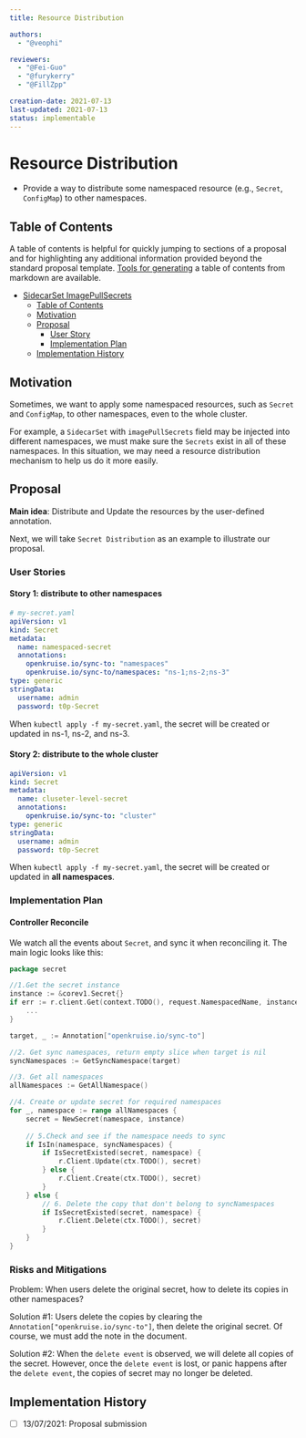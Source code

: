 ```yaml
---
title: Resource Distribution

authors:
  - "@veophi"

reviewers:
  - "@Fei-Guo"
  - "@furykerry"
  - "@FillZpp"

creation-date: 2021-07-13
last-updated: 2021-07-13
status: implementable
---
```

# Resource Distribution
- Provide a way to distribute some namespaced resource (e.g., `Secret`, `ConfigMap`) to other namespaces.

## Table of Contents
A table of contents is helpful for quickly jumping to sections of a proposal and for highlighting
any additional information provided beyond the standard proposal template.
[Tools for generating](https://github.com/ekalinin/github-markdown-toc) a table of contents from markdown are available.

- [SidecarSet ImagePullSecrets](#sidecarset-imagepullsecrets)
  - [Table of Contents](#table-of-contents)
  - [Motivation](#motivation)
  - [Proposal](#proposal)
    - [User Story](#user-story)
    - [Implementation Plan](#implementation-plan)
  - [Implementation History](#implementation-history)
  
## Motivation
Sometimes, we want to apply some namespaced resources, such as `Secret` and `ConfigMap`,  to other namespaces, even to the whole cluster.

For example, a `SidecarSet` with `imagePullSecrets` field may be injected into different namespaces, we must make sure the `Secrets` exist in all of these namespaces.
In this situation, we may need a resource distribution mechanism to help us do it more easily.

## Proposal
**Main idea**: Distribute and Update the resources by the user-defined annotation.

Next, we will take `Secret Distribution` as an example to illustrate our proposal.

### User Stories
#### Story 1: distribute to other namespaces
```yaml
# my-secret.yaml
apiVersion: v1
kind: Secret
metadata:
  name: namespaced-secret
  annotations:
    openkruise.io/sync-to: "namespaces"
    openkruise.io/sync-to/namespaces: "ns-1;ns-2;ns-3"
type: generic
stringData:
  username: admin
  password: t0p-Secret
```
When `kubectl apply -f my-secret.yaml`,  the secret will be created or updated in ns-1, ns-2, and ns-3.
#### Story 2: distribute to the whole cluster
```yaml
apiVersion: v1
kind: Secret
metadata:
  name: cluseter-level-secret
  annotations:
    openkruise.io/sync-to: "cluster"
type: generic
stringData:
  username: admin
  password: t0p-Secret
```
When `kubectl apply -f my-secret.yaml`,  the secret will be created or updated in **all namespaces**.

### Implementation Plan

#### Controller Reconcile 

We watch all the events about `Secret`, and sync it when reconciling it.
The main logic looks like this:
```go
package secret

//1.Get the secret instance
instance := &corev1.Secret{}
if err := r.client.Get(context.TODO(), request.NamespacedName, instance); err != nil {
	...
}

target, _ := Annotation["openkruise.io/sync-to"]

//2. Get sync namespaces, return empty slice when target is nil
syncNamespaces := GetSyncNamespace(target)

//3. Get all namespaces
allNamespaces := GetAllNamespace()

//4. Create or update secret for required namespaces
for _, namespace := range allNamespaces {
    secret = NewSecret(namespace, instance)
    
    // 5.Check and see if the namespace needs to sync 
    if IsIn(namespace, syncNamespaces) {
        if IsSecretExisted(secret, namespace) {
            r.Client.Update(ctx.TODO(), secret)
        } else {
            r.Client.Create(ctx.TODO(), secret)
        }
    } else {
        // 6. Delete the copy that don't belong to syncNamespaces  
        if IsSecretExisted(secret, namespace) {
            r.Client.Delete(ctx.TODO(), secret)
        }
    }
}

```

### Risks and Mitigations
Problem: When users delete the original secret, how to delete its copies in other namespaces? 

Solution #1: Users delete the copies by clearing the `Annotation["openkruise.io/sync-to"]`, then delete the original secret. Of course, we must add the note in the document.

Solution #2: When the `delete event` is observed, we will delete all copies of the secret.
However, once the `delete event` is lost, or panic happens after the `delete event`,  the copies of secret may no longer be deleted.

## Implementation History
- [ ] 13/07/2021: Proposal submission

